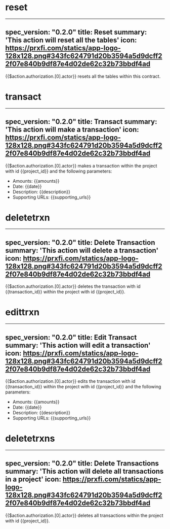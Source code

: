 <h1 class="contract">reset</h1>

---
spec_version: "0.2.0"
title: Reset
summary: 'This action will reset all the tables'
icon: https://prxfi.com/statics/app-logo-128x128.png#343fc624791d20b3594a5d9dcff22f07e840b9df87e4d02de62c32b73bbdf4ad
---

{{$action.authorization.[0].actor}} resets all the tables within this contract.


<h1 class="contract">transact</h1>

---
spec_version: "0.2.0"
title: Transact
summary: 'This action will make a transaction'
icon: https://prxfi.com/statics/app-logo-128x128.png#343fc624791d20b3594a5d9dcff22f07e840b9df87e4d02de62c32b73bbdf4ad
---

{{$action.authorization.[0].actor}} makes a transaction within the project with id {{project_id}} and the following parameters:
- Amounts: {{amounts}}
- Date: {{date}}
- Description: {{description}}
- Supporting URLs: {{supporting_urls}}


<h1 class="contract">deletetrxn</h1>

---
spec_version: "0.2.0"
title: Delete Transaction
summary: 'This action will delete a transaction'
icon: https://prxfi.com/statics/app-logo-128x128.png#343fc624791d20b3594a5d9dcff22f07e840b9df87e4d02de62c32b73bbdf4ad
---

{{$action.authorization.[0].actor}} deletes the transaction with id {{transaction_id}} within the project with id {{project_id}}.


<h1 class="contract">edittrxn</h1>

---
spec_version: "0.2.0"
title: Edit Transact
summary: 'This action will edit a transaction'
icon: https://prxfi.com/statics/app-logo-128x128.png#343fc624791d20b3594a5d9dcff22f07e840b9df87e4d02de62c32b73bbdf4ad
---

{{$action.authorization.[0].actor}} edits the transaction with id {{transaction_id}} within the project with id {{project_id}} and the following parameters:
- Amounts: {{amounts}}
- Date: {{date}}
- Description: {{description}}
- Supporting URLs: {{supporting_urls}}


<h1 class="contract">deletetrxns</h1>

---
spec_version: "0.2.0"
title: Delete Transactions
summary: 'This action will delete all transactions in a project'
icon: https://prxfi.com/statics/app-logo-128x128.png#343fc624791d20b3594a5d9dcff22f07e840b9df87e4d02de62c32b73bbdf4ad
---

{{$action.authorization.[0].actor}} deletes all transactions within the project with id {{project_id}}.











